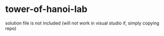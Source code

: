 # tower-of-hanoi-lab

solution file is not included (will not work in visual studio if, simply copying repo) 
